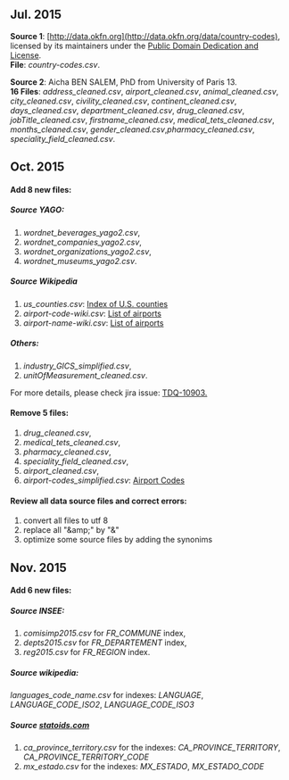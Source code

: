 Jul. 2015
------------
**Source 1**: [http://data.okfn.org](http://data.okfn.org/data/country-codes), 
licensed by its maintainers under the [Public Domain Dedication and License](http://opendatacommons.org/licenses/pddl/1-0/).<br/>
**File**: *country-codes.csv*.

**Source 2**: Aicha BEN SALEM, PhD from University of Paris 13.<br/>
**16 Files**: *address_cleaned.csv*, *airport_cleaned.csv*, *animal_cleaned.csv*,<br/>
*city_cleaned.csv*, *civility_cleaned.csv*, *continent_cleaned.csv*,<br/>
*days_cleaned.csv*, *department_cleaned.csv*, *drug_cleaned.csv*,<br/>
*jobTitle_cleaned.csv*, *firstname_cleaned.csv*, *medical_tets_cleaned.csv*,<br/>
*months_cleaned.csv*, *gender_cleaned.csv*,*pharmacy_cleaned.csv*,<br/>
*speciality_field_cleaned.csv*.

Oct. 2015
-------------
#### Add 8 new files:

##### Source YAGO:
1. *wordnet_beverages_yago2.csv*, 
2. *wordnet_companies_yago2.csv*,
3. *wordnet_organizations_yago2.csv*,
4. *wordnet_museums_yago2.csv*.

##### Source Wikipedia
1. *us_counties.csv*: [Index of U.S. counties](https://en.wikipedia.org/wiki/Index_of_U.S._counties)
2. *airport-code-wiki.csv*: [List of airports](https://en.wikipedia.org/wiki/List_of_airports)
3. *airport-name-wiki.csv*: [List of airports](https://en.wikipedia.org/wiki/List_of_airports)

##### Others:
1. *industry_GICS_simplified.csv*, 
2. *unitOfMeasurement_cleaned.csv*.

For more details, please check jira issue: [TDQ-10903.](https://jira.talendforge.org/browse/TDQ-10903)

#### Remove 5 files:
1. *drug_cleaned.csv*, 
2. *medical_tets_cleaned.csv*, 
3. *pharmacy_cleaned.csv*, 
4. *speciality_field_cleaned.csv*,
5. *airport_cleaned.csv*,
6. *airport-codes_simplified.csv*: [Airport Codes](http://data.okfn.org/data/core/airport-codes)

#### Review all data source files and correct errors:
1. convert all files to utf 8
2. replace all "\&amp;" by "&"
3. optimize some source files by adding the synonims

Nov. 2015
-------------
#### Add 6 new files:
##### Source INSEE:
1. *comisimp2015.csv* for *FR_COMMUNE* index,
2. *depts2015.csv* for *FR_DEPARTEMENT* index,
3. *reg2015.csv* for *FR_REGION* index.

##### Source wikipedia:
*languages_code_name.csv* for indexes:
 *LANGUAGE*, *LANGUAGE_CODE_ISO2*, *LANGUAGE_CODE_ISO3*

##### Source [statoids.com](http://www.statoids.com/)
1. *ca_province_territory.csv* for the indexes: *CA_PROVINCE_TERRITORY*, *CA_PROVINCE_TERRITORY_CODE*
2. *mx_estado.csv* for the indexes: *MX_ESTADO*, *MX_ESTADO_CODE*

